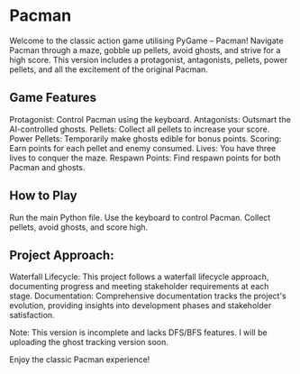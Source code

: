 # Pacman
Welcome to the classic action game utilising PyGame – Pacman! Navigate Pacman through a maze, gobble up pellets, avoid ghosts, and strive for a high score. This version includes a protagonist, antagonists, pellets, power pellets, and all the excitement of the original Pacman.

## Game Features

Protagonist: Control Pacman using the keyboard.
Antagonists: Outsmart the AI-controlled ghosts.
Pellets: Collect all pellets to increase your score.
Power Pellets: Temporarily make ghosts edible for bonus points.
Scoring: Earn points for each pellet and enemy consumed.
Lives: You have three lives to conquer the maze.
Respawn Points: Find respawn points for both Pacman and ghosts.

## How to Play

Run the main Python file.
Use the keyboard to control Pacman.
Collect pellets, avoid ghosts, and score high.

## Project Approach:

Waterfall Lifecycle: This project follows a waterfall lifecycle approach, documenting progress and meeting stakeholder requirements at each stage.
Documentation: Comprehensive documentation tracks the project's evolution, providing insights into development phases and stakeholder satisfaction.

Note: This version is incomplete and lacks DFS/BFS features. I will be uploading the ghost tracking version soon.

Enjoy the classic Pacman experience!
